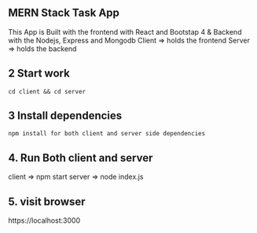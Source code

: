 ## MERN Stack Task App

This App is Built with the frontend with React and Bootstap 4 & Backend with the Nodejs, Express and Mongodb
Client => holds the frontend 
Server => holds the backend

## 2 Start work

    cd client && cd server
   
## 3 Install dependencies

    npm install for both client and server side dependencies

## 4. Run Both client and server

   client => npm start
   server => node index.js

## 5. visit browser
     
   https://localhost:3000
